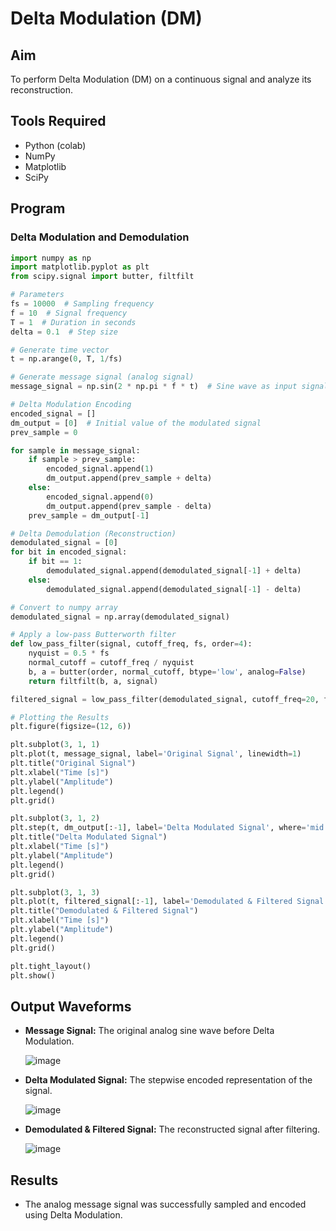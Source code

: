 # Delta Modulation (DM)
  
## Aim  
To perform Delta Modulation (DM) on a continuous signal and analyze its reconstruction.  

## Tools Required  
- Python (colab)
- NumPy  
- Matplotlib  
- SciPy  

## Program  

### Delta Modulation and Demodulation  
```python
import numpy as np
import matplotlib.pyplot as plt
from scipy.signal import butter, filtfilt

# Parameters
fs = 10000  # Sampling frequency
f = 10  # Signal frequency
T = 1  # Duration in seconds
delta = 0.1  # Step size

# Generate time vector
t = np.arange(0, T, 1/fs)

# Generate message signal (analog signal)
message_signal = np.sin(2 * np.pi * f * t)  # Sine wave as input signal

# Delta Modulation Encoding
encoded_signal = []
dm_output = [0]  # Initial value of the modulated signal
prev_sample = 0

for sample in message_signal:
    if sample > prev_sample:
        encoded_signal.append(1)
        dm_output.append(prev_sample + delta)
    else:
        encoded_signal.append(0)
        dm_output.append(prev_sample - delta)
    prev_sample = dm_output[-1]

# Delta Demodulation (Reconstruction)
demodulated_signal = [0]
for bit in encoded_signal:
    if bit == 1:
        demodulated_signal.append(demodulated_signal[-1] + delta)
    else:
        demodulated_signal.append(demodulated_signal[-1] - delta)

# Convert to numpy array
demodulated_signal = np.array(demodulated_signal)

# Apply a low-pass Butterworth filter
def low_pass_filter(signal, cutoff_freq, fs, order=4):
    nyquist = 0.5 * fs
    normal_cutoff = cutoff_freq / nyquist
    b, a = butter(order, normal_cutoff, btype='low', analog=False)
    return filtfilt(b, a, signal)

filtered_signal = low_pass_filter(demodulated_signal, cutoff_freq=20, fs=fs)

# Plotting the Results
plt.figure(figsize=(12, 6))

plt.subplot(3, 1, 1)
plt.plot(t, message_signal, label='Original Signal', linewidth=1)
plt.title("Original Signal")
plt.xlabel("Time [s]")
plt.ylabel("Amplitude")
plt.legend()
plt.grid()

plt.subplot(3, 1, 2)
plt.step(t, dm_output[:-1], label='Delta Modulated Signal', where='mid')
plt.title("Delta Modulated Signal")
plt.xlabel("Time [s]")
plt.ylabel("Amplitude")
plt.legend()
plt.grid()

plt.subplot(3, 1, 3)
plt.plot(t, filtered_signal[:-1], label='Demodulated & Filtered Signal', linestyle='dotted', linewidth=1, color='r')
plt.title("Demodulated & Filtered Signal")
plt.xlabel("Time [s]")
plt.ylabel("Amplitude")
plt.legend()
plt.grid()

plt.tight_layout()
plt.show()
```

## Output Waveforms  
- **Message Signal:** The original analog sine wave before Delta Modulation.
  
  ![image](https://github.com/user-attachments/assets/a71360a1-d8ed-4796-bdd7-4eaaa30568a8)

- **Delta Modulated Signal:** The stepwise encoded representation of the signal.
  
  ![image](https://github.com/user-attachments/assets/906099aa-7994-43fc-b3c6-3d60df3167d4)
  

- **Demodulated & Filtered Signal:** The reconstructed signal after filtering.
  
  ![image](https://github.com/user-attachments/assets/daad0a62-7937-44a8-a450-8d98c17bdd76)

## Results  
- The analog message signal was successfully sampled and encoded using Delta Modulation.  
